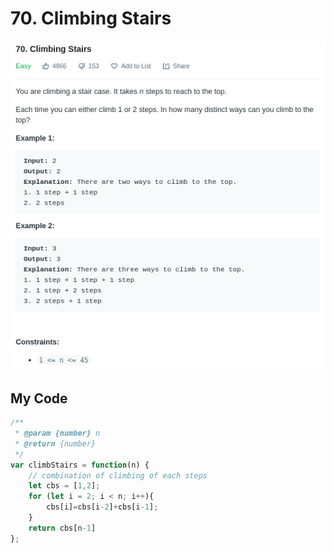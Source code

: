 # 70. Climbing Stairs

![](.gitbook/assets/image%20%2820%29.png)

## My Code

```javascript
/**
 * @param {number} n
 * @return {number}
 */
var climbStairs = function(n) {
    // combination of climbing of each steps
    let cbs = [1,2];
    for (let i = 2; i < n; i++){
        cbs[i]=cbs[i-2]+cbs[i-1];
    }
    return cbs[n-1]
};
```



